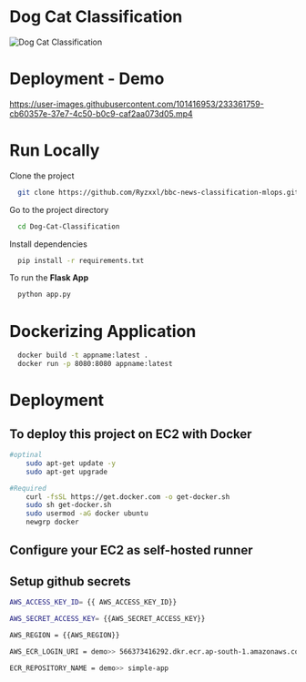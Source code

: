 # Dog Cat Classification
![Dog Cat Classification](https://socialify.git.ci/Prikshit7766/Dog-Cat-Classification/image?language=1&name=1&pattern=Solid&stargazers=1&theme=Auto)

# Deployment - Demo

https://user-images.githubusercontent.com/101416953/233361759-cb60357e-37e7-4c50-b0c9-caf2aa073d05.mp4

# Run Locally

Clone the project

```bash
  git clone https://github.com/Ryzxxl/bbc-news-classification-mlops.git
```

Go to the project directory

```bash
  cd Dog-Cat-Classification
```

Install dependencies

```bash
  pip install -r requirements.txt
```

To run the **Flask App**
```bash
  python app.py
```



# Dockerizing Application

```bash
  docker build -t appname:latest .
  docker run -p 8080:8080 appname:latest
```


# Deployment

## To deploy this project on EC2 with Docker

```bash
#optinal
    sudo apt-get update -y 
    sudo apt-get upgrade 

#Required
    curl -fsSL https://get.docker.com -o get-docker.sh
    sudo sh get-docker.sh
    sudo usermod -aG docker ubuntu
    newgrp docker

```
## Configure your EC2 as self-hosted runner

## Setup github secrets
```bash
AWS_ACCESS_KEY_ID= {{ AWS_ACCESS_KEY_ID}}

AWS_SECRET_ACCESS_KEY= {{AWS_SECRET_ACCESS_KEY}}

AWS_REGION = {{AWS_REGION}}

AWS_ECR_LOGIN_URI = demo>> 566373416292.dkr.ecr.ap-south-1.amazonaws.com

ECR_REPOSITORY_NAME = demo>> simple-app
```


